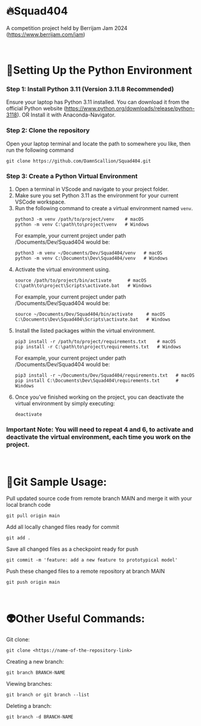 # 🔥Squad404
A competition project held by Berrijam Jam 2024 (https://www.berrijam.com/jam)

&nbsp;

# 🚀Setting Up the Python Environment
### Step 1: Install Python 3.11 (Version 3.11.8 Recommended)
Ensure your laptop has Python 3.11 installed. 
You can download it from the official Python website (https://www.python.org/downloads/release/python-3118).
OR
Install it with Anaconda-Navigator.
### Step 2: Clone the repository
Open your laptop terminal and locate the path to somewhere you like, then run the following command
```
git clone https://github.com/DamnScallion/Squad404.git
```
### Step 3: Create a Python Virtual Environment
1. Open a terminal in VScode and navigate to your project folder.
2. Make sure you set Python 3.11 as the environment for your current VSCode workspace.
3. Run the following command to create a virtual environment named `venv`.
   ```
   python3 -m venv /path/to/project/venv    # macOS
   python -m venv C:\path\to\project\venv   # Windows
   ```
   For example, your current project under path /Documents/Dev/Squad404 would be:
   ```
   python3 -m venv ~/Documents/Dev/Squad404/venv   # macOS
   python -m venv C:\Documents\Dev\Squad404/venv   # Windows
   ```
5. Activate the virtual environment using.
   ```
   source /path/to/project/bin/activate      # macOS
   C:\path\to\project\Scripts\activate.bat   # Windows
   ```
   For example, your current project under path /Documents/Dev/Squad404 would be:
   ```
   source ~/Documents/Dev/Squad404/bin/activate     # macOS
   C:\Documents\Dev\Squad404\Scripts\activate.bat   # Windows
   ```
6. Install the listed packages within the virtual environment.
   ```
   pip3 install -r /path/to/project/requirements.txt    # macOS
   pip install -r C:\path\to\project\requirements.txt   # Windows
   ```
   For example, your current project under path /Documents/Dev/Squad404 would be:
   ```
   pip3 install -r ~/Documents/Dev/Squad404/requirements.txt   # macOS
   pip install C:\Documents\Dev\Squad404\requirements.txt      # Windows
   ```
7. Once you've finished working on the project, you can deactivate the virtual environment by simply executing:
   ```
   deactivate
   ```
### Important Note: You will need to repeat 4 and 6, to activate and deactivate the virtual environment, each time you work on the project.

&nbsp;

# 👻Git Sample Usage:
Pull updated source code from remote branch MAIN and merge it with your local branch code
```
git pull origin main
```
Add all locally changed files ready for commit
```
git add .
```
Save all changed files as a checkpoint ready for push
```
git commit -m 'feature: add a new feature to prototypical model'
```
Push these changed files to a remote repository at branch MAIN
```
git push origin main
```

&nbsp;

# 👽Other Useful Commands:
Git clone:
```
git clone <https://name-of-the-repository-link>
```
Creating a new branch:
```
git branch BRANCH-NAME
```
Viewing branches:
```
git branch or git branch --list
```
Deleting a branch:
```
git branch -d BRANCH-NAME
```
